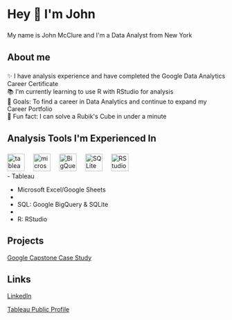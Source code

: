 <h1 align="left">Hey 👋 I'm John</h1>

###

<p align="left">My name is John McClure and I'm a Data Analyst from New York</p>

###

<h2 align="left">About me</h2>

###

<p align="left">✨ I have analysis experience and have completed the Google Data Analytics Career Certificate<br>📚 I'm currently learning to use R with RStudio for analysis<br>🎯 Goals: To find a career in Data Analytics and continue to expand my Career Portfolio<br>🎲 Fun fact: I can solve a Rubik's Cube in under a minute</p>

###

<h2 align="left">Analysis Tools I'm Experienced In</h2>

###

<div align="left">
  <img src="https://github.com/jmcclure711/jmcclure711.github.io/assets/166648421/44a2d90f-1306-49e3-9980-71563e43ac43" height="40" alt="tableau logo"  />
  <img width="12" />
  <img src="https://github.com/jmcclure711/jmcclure711.github.io/assets/166648421/09810b4a-3257-4a2b-b387-58c8ba3ea477" height="40" alt="microsoft excel logo"  />
  <img width="12" />
  <img src="https://github.com/jmcclure711/jmcclure711.github.io/assets/166648421/ba49c178-c488-4577-a22b-51cac04dc59a" height="40" alt="BigQuery logo"  />
  <img width="12" />
  <img src="https://github.com/jmcclure711/jmcclure711.github.io/assets/166648421/019a7085-58cd-4bc1-a9ee-6f4758a14e4f" height="40" alt="SQLite logo"  />
  <img width="12" />
  <img src="https://github.com/jmcclure711/jmcclure711.github.io/assets/166648421/00d41e15-0ae7-4d59-8f9e-a45276d13032" height="40" alt="RStudio logo"  />
</div>
- Tableau

- Microsoft Excel/Google Sheets
- 
- SQL: Google BigQuery & SQLite
- 
- R: RStudio

###

## Projects

[Google Capstone Case Study](https://github.com/jmcclure711/Google_Cyclistic_Case_Study)

###

## Links
[LinkedIn](https://www.linkedin.com/in/john-jack-mcclure-babbbb1b7/)

[Tableau Public Profile](https://public.tableau.com/app/profile/john.mcclure8534/vizzes)
